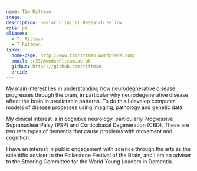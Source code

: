```yaml
---
name: Tim Rittman
image: 
description: Senior Clinical Research Fellow
role: pi
aliases:
  - T. Rittman
  - T Rittman
links:
  home-page: http://www.timrittman.wordpress.com/
  email: tr332@medschl.cam.ac.uk
  github: https://github.com/rittman
  orcid: 
---
```



My main interest lies in understanding how neurodegnerative disease progresses through the brain, in particular why neurodegenerative disease affect the brain in predictable patterns. To do this I develop computer models of disease processes using imaging, pathology and genetic data.

My clinical interest is in cognitive neurology, particularly Progressive Supranuclear Palsy (PSP) and Corticobasal Degeneration (CBD). These are two rare types of dementia that cause problems with movement and cognition.

I have an interest in public engagement with science through the arts as the scientific adviser to the Folkestone Festival of the Brain, and I am an adviser to the Steering Committee for the World Young Leaders in Dementia. 
